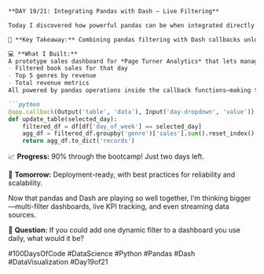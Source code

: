 ```markdown
**DAY 19/21: Integrating Pandas with Dash – Live Filtering**  

Today I discovered how powerful pandas can be when integrated directly into Dash callbacks for **real-time, user-driven insights**.  

🎯 **Key Takeaway:** Combining pandas filtering with Dash callbacks unlocks fast, dynamic data exploration without the need for separate preprocessing steps.  

💻 **What I Built:**  
A prototype sales dashboard for *Page Turner Analytics* that lets managers choose a day of the week from a dropdown. The dashboard instantly updates to show:  
- Filtered book sales for that day  
- Top 5 genres by revenue  
- Total revenue metrics  
All powered by pandas operations inside the callback functions—making the app both responsive and data-rich.  

```python
@app.callback(Output('table', 'data'), Input('day-dropdown', 'value'))
def update_table(selected_day):
    filtered_df = df[df['day_of_week'] == selected_day]
    agg_df = filtered_df.groupby('genre')['sales'].sum().reset_index()
    return agg_df.to_dict('records')
```

📈 **Progress:** 90% through the bootcamp! Just two days left.  

🚀 **Tomorrow:** Deployment-ready, with best practices for reliability and scalability.  

Now that pandas and Dash are playing so well together, I’m thinking bigger—multi-filter dashboards, live KPI tracking, and even streaming data sources.  

💬 **Question:** If you could add one dynamic filter to a dashboard you use daily, what would it be?  

#100DaysOfCode #DataScience #Python #Pandas #Dash #DataVisualization #Day19of21
```